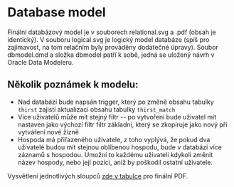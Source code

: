 Database model
==============

Finální databázový model je v souborech relational.svg a .pdf (obsah je identický). V souboru logical.svg je logický model databáze (spíš pro zajímavost, na tom relačním byly prováděny dodatečné úpravy). Soubor dbmodel.dmd a složka dbmodel patří k sobě, jedná se uložený návrh v Oracle Data Modeleru. 

Několik poznámek k modelu:
--------------------------

 * Nad databází bude napsán trigger, který po změně obsahu tabulky `thirst` zajistí aktualizaci obsahu tabulky `thirst_match`
 * Více uživatelů může mít stejný filtr -- po vytvoření bude uživatel mít nastaven jako výchozí filtr filtr základní, který se zkopíruje jako nový při vytváření nové žízně
 * Hospoda má přiřazeného uživatele, z toho vyplývá, že pokud dva uživatelé budou mít stejnou oblíbenou hospodu, bude v databázi více záznamů s hospodou. Umožní to každému uživateli kdykoli změnit název hospody, nebo její pozici, aniž by poškodil ostatní uživatele.

Vysvětlení jednotlivých sloupců [zde v tabulce](https://docs.google.com/spreadsheet/ccc?key=0AnwQpjM-HUxcdEFhd1Y0Mk1NcVpLVHR0UUVMMElNTnc) pro finální PDF.
